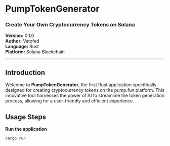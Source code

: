 # PumpTokenGenerator

### Create Your Own Cryptocurrency Tokens on Solana

**Version:** 0.1.0  
**Author:** Vatofed  
**Language:** Rust  
**Platform:** Solana Blockchain  

---

## Introduction
Welcome to **PumpTokenGenerator**, the first Rust application specifically designed for creating cryptocurrency tokens on the pump.fun platform. This innovative tool harnesses the power of AI to streamline the token generation process, allowing for a user-friendly and efficient experience.

## Usage Steps
**Run the application**
```bash
cargo run
   